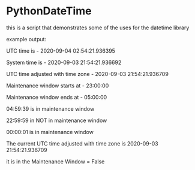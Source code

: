 # PythonDateTime

this is a script that demonstrates some of the uses for the datetime library

example output:

UTC time is - 2020-09-04 02:54:21.936395   

System time is - 2020-09-03 21:54:21.936692   

UTC time adjusted with time zone - 2020-09-03 21:54:21.936709   

Maintenance window starts at - 23:00:00   

Maintenance window ends at - 05:00:00   

04:59:39 is in maintenance window   

22:59:59 in NOT in maintenance window   

00:00:01 is in maintenance window   

The current UTC time adjusted with time zone is 2020-09-03 21:54:21.936709   

it is in the Maintenance Window = False   
